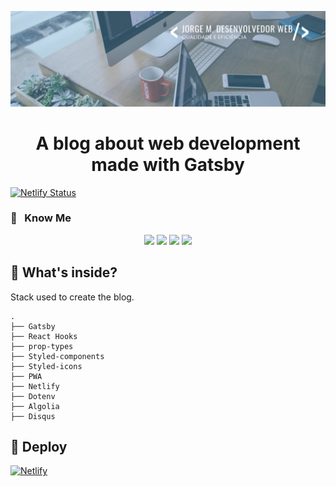 <p align="center">
  <a href="https://jorge-mendes-blog.netlify.app/">
    <img src="https://raw.githubusercontent.com/Jorge-Bill/blog/master/src/images/jorge_banner.png">
  </a>
</p>
<h1 align="center">
  A blog about web development made with Gatsby
</h1>

[![Netlify Status](https://api.netlify.com/api/v1/badges/1132fe74-5ceb-46e3-b6b8-9e6c8bd6372f/deploy-status)](https://app.netlify.com/sites/jorge-mendes-blog/deploys)

<h3> 🎯 &nbsp; Know Me </h3>

<p align="center">
<a href="https://www.linkedin.com/in/jorge-mendes-83a572a7/?locale=en_US"><img src="https://img.shields.io/badge/-linkedin-0077B5?style=flat-square&logo=Linkedin&logoColor=white"/></a>
<a href="mailto:jorge.mendesx@gmail.com"><img src="https://img.shields.io/badge/-gmail-D14836?style=flat-square&logo=gmail&logoColor=white"/></a>
<a href="https://www.instagram.com/jorgebillsilva/?hl=pt-br"><img src="https://img.shields.io/badge/-instagram-E4405F?style=flat-square&logo=Instagram&logoColor=white"/></a>
<a href="https://www.facebook.com/jorgebill.silva"><img src="https://img.shields.io/badge/-facebook-1877F2?style=flat-square&logo=Facebook&logoColor=white"/></a>
</p>

## 🚀 What's inside?

Stack used to create the blog.

    .
    ├── Gatsby
    ├── React Hooks
    ├── prop-types
    ├── Styled-components
    ├── Styled-icons
    ├── PWA
    ├── Netlify
    ├── Dotenv
    ├── Algolia
    ├── Disqus

## 💫 Deploy

[![Netlify](https://www.netlify.com/img/deploy/button.svg)](https://app.netlify.com/start/deploy?repository=https://github.com/gatsbyjs/gatsby-starter-default)
